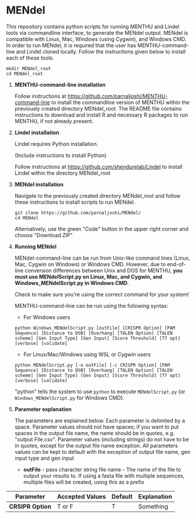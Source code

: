 # MENdel

This repository contains python scripts for running MENTHU and Lindel tools via commandline interface, to generate the MENdel output. MENdel is compatible with Linux, Mac, Windows (using Cygwin), and Windows CMD. In order to run MENdel, it is required that the user has MENTHU-command-line and Lindel cloned locally. Follow the instructions given below to install each of these tools.

```
mkdir MENdel_root
cd MENdel_root
```

1. **MENTHU-command-line installation**
   
   Follow instructions at https://github.com/parnaljoshi/MENTHU-command-line to install the commandline version of MENTHU within the previously created directory MENdel_root. The README file contains instructions to download and install R and necessary R packages to run MENTHU, if not already present.

2. **Lindel installation**

   Lindel requires Python installation.
   
   (Include instructions to install Python)
   
   Follow instructions at https://github.com/shendurelab/Lindel to install Lindel within the directory MENdel_root

3. **MENdel installation**

   Navigate to the previously created directory MENdel_root and follow these instructions to install scripts to run MENdel.
   
   ```
   git clone https://github.com/parnaljoshi/MENdel/
   cd MENdel
   ```
   
   Alternatively, use the green "Code" button in the upper right corner and choose "Download ZIP"

4. **Running MENdel**

   MENdel-command-line can be run from Unix-like command lines (Linux, Mac, Cygwin on Windows) or Windows CMD. However, due to end-of-line conversion differences between Unix and DOS for MENTHU, **you must use MENdelScript.py on Linux, Mac, and Cygwin, and Windows_MENdelScript.py in Windows CMD**. 

   Check to make sure you're using the correct command for your system!

   MENTHU-command-line can be run using the following syntax:
   
   - For Windows users
   
   ```
   python Windows_MENdelScript.py [outFile] [CRISPR Option] [PAM Sequence] [Distance to DSB] [Overhang] [TALEN Option] [TALEN scheme] [Gen Input Type] [Gen Input] [Score Threshold] [T7 opt] [verbose] [validate]
   ```
   
   - For Linux/Mac/Windows using WSL or Cygwin users
   
   ```
   python MENdelScript.py [-o outFile] [-c CRISPR Option] [PAM Sequence] [Distance to DSB] [Overhang] [TALEN Option] [TALEN scheme] [Gen Input Type] [Gen Input] [Score Threshold] [T7 opt] [verbose] [validate]
   ```
   
   "python" tells the system to use ```python``` to execute ```MENdelScript.py``` (or ```Windows_MENdelScript.py``` for Windows CMD).
   
5. **Parameter explanation**

   The parameters are explained below. Each parameter is delimited by a space. Parameter values should not have spaces; if you want to put spaces in the output file name, the name should be in quotes, e.g. "output File.csv". Parameter values (including strings) do not have to be in quotes, except for the output file name exception. All parameters values can be kept to default with the exception of output file name, gen input type and gen input
   
   - **outFile** - pass character string file name - The name of the file to output your results to. If using a fasta file with multiple sequences, multiple files will be created, using this as a prefix


|Parameter        |Accepted Values|Default|Explanation|
|-----------------|---------------|-------|-----------|
|**CRSIPR Option**|T or F         |T      |Something  |

